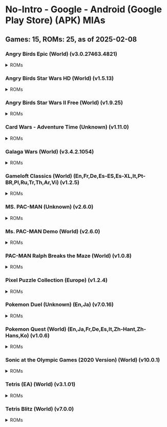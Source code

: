 # No-Intro - Google - Android (Google Play Store) (APK) MIAs
## Games: 15, ROMs: 25, as of 2025-02-08
### Angry Birds Epic (World) (v3.0.27463.4821)
<details>
<summary>ROMs</summary>

- Angry Birds Epic (World) (v3.0.27463.4821).apk, CRC: ba4d88e0
</details>

### Angry Birds Star Wars HD (World) (v1.5.13)
<details>
<summary>ROMs</summary>

- Angry Birds Star Wars HD (World) (1.5.13).apk, CRC: 24af0bbe
</details>

### Angry Birds Star Wars II Free (World) (v1.9.25)
<details>
<summary>ROMs</summary>

- Angry Birds Star Wars II Free (World) (1.9.25).apk, CRC: ee38a3c4
</details>

### Card Wars - Adventure Time (Unknown) (v1.11.0)
<details>
<summary>ROMs</summary>

- Card Wars - Adventure Time (Unknown) (v1.11.0).apk, CRC: bd036fc1
</details>

### Galaga Wars (World) (v3.4.2.1054)
<details>
<summary>ROMs</summary>

- Galaga Wars (World) (v3.4.2.1054).apk, CRC: d9119d35
- split_config.arm64_v8a.apk, CRC: d3e040f2
</details>

### Gameloft Classics (World) (En,Fr,De,Es-ES,Es-XL,It,Pt-BR,Pl,Ru,Tr,Th,Ar,Vi) (v1.2.5)
<details>
<summary>ROMs</summary>

- Gameloft Classics (World) (En,Fr,De,Es,Es-XL,It,Pt-BR,Pl,Ru,Tr,Th,Ar,Vi) (1.2.5).apk, CRC: 1173f8f5
</details>

### MS. PAC-MAN (Unknown) (v2.6.0)
<details>
<summary>ROMs</summary>

- MS. PAC-MAN (Unknown) (v2.6.0).apk, CRC: 08e20089
</details>

### Ms. PAC-MAN Demo (World) (v2.6.0)
<details>
<summary>ROMs</summary>

- Ms. PAC-MAN Demo (World) (2.6.0).apk, CRC: e13498ff
</details>

### PAC-MAN Ralph Breaks the Maze (World) (v1.0.8)
<details>
<summary>ROMs</summary>

- PAC-MAN Ralph Breaks the Maze (World) (1.0.8).apk, CRC: 48c49d55
</details>

### Pixel Puzzle Collection (Europe) (v1.2.4)
<details>
<summary>ROMs</summary>

- Pixel Puzzle Collection (Europe) (v1.2.4).apk, CRC: c8ffa163
- split_config.arm64_v8a.apk, CRC: 92e35671
</details>

### Pokemon Duel (Unknown) (En,Ja) (v7.0.16)
<details>
<summary>ROMs</summary>

- Pokemon Duel (Unknown) (En,Ja) (v7.0.16).apk, CRC: 13ea16ea
</details>

### Pokemon Quest (World) (En,Ja,Fr,De,Es,It,Zh-Hant,Zh-Hans,Ko) (v1.0.6)
<details>
<summary>ROMs</summary>

- Pokemon Quest (World) (En,Ja,Fr,De,Es,It,Zh-Hant,Zh-Hans,Ko) (v1.0.6).apk, CRC: bf31b6eb
- split_config.arm64_v8a.apk, CRC: 59b880a3
- split_fonts_dfp_gb_y5_sdf.apk, CRC: ecaa8466
- split_fonts_dfp_gb_y7_sdf.apk, CRC: cc4e5f72
- split_fonts_dfpt_r5_sdf.apk, CRC: de820a45
- split_fonts_dfpt_r7_sdf.apk, CRC: 1626b92f
- split_fonts_fot_seuratpro_db_sdf.apk, CRC: 6097389a
- split_fonts_fotk_yoongothic760_sdf.apk, CRC: 0d0bb311
</details>

### Sonic at the Olympic Games (2020 Version) (World) (v10.0.1)
<details>
<summary>ROMs</summary>

- main.3200.com.sega.tokyo.obb, CRC: 733011e7
- Sonic at the Olympic Games (2020 Version) (World) (v10.0.1).apk, CRC: 045a20c3
</details>

### Tetris (EA) (World) (v3.1.01)
<details>
<summary>ROMs</summary>

- Tetris (EA) (World) (v3.1.01).apk, CRC: dccf96f4
</details>

### Tetris Blitz (World) (v7.0.0)
<details>
<summary>ROMs</summary>

- Tetris Blitz (World) (v7.0.0).apk, CRC: a6bac259
</details>

